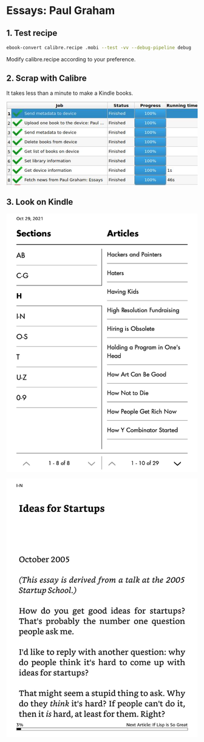 # Essays: Paul Graham

## 1. Test recipe

```sh
ebook-convert calibre.recipe .mobi --test -vv --debug-pipeline debug
```

Modify calibre.recipe according to your preference.


## 2. Scrap with Calibre

It takes less than a minute to make a Kindle books.

![](images/speed.jpg)

## 3. Look on Kindle

![](images/screen1.jpg)

![](images/screen2.jpg)
